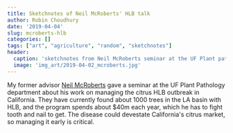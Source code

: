 ```yaml
---
title: Sketchnotes of Neil McRoberts' HLB talk
author: Robin Choudhury
date: '2019-04-04'
slug: mcroberts-hlb
categories: []
tags: ["art", "agriculture", "random", "sketchnotes"]
header:
  caption: 'sketchnotes from Neil McRoberts seminar at the UF Plant pathology department on 2019-04-02.'
  image: 'img_art/2019-04-02_mcroberts.jpg'
---
```


My former advisor [Neil McRoberts](https://qbelab.plantpathology.ucdavis.edu/neil-mcroberts/) gave a seminar at the UF Plant Pathology department about his work on managing the citrus HLB outbreak in California. They have currently found about 1000 trees in the LA basin with HLB, and the program spends about $40m each year, which he has to fight tooth and nail to get. The disease could devestate California's citrus market, so managing it early is critical.
